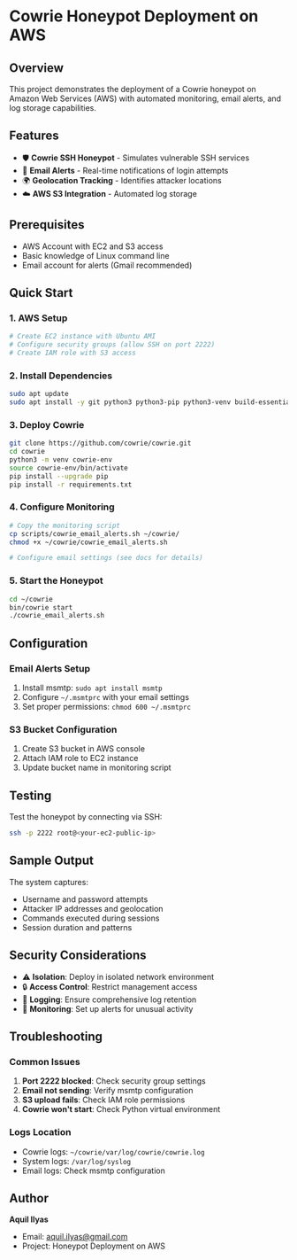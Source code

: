 # Cowrie Honeypot Deployment on AWS

## Overview
This project demonstrates the deployment of a Cowrie honeypot on Amazon Web Services (AWS) with automated monitoring, email alerts, and log storage capabilities.

## Features
- 🛡️ **Cowrie SSH Honeypot** - Simulates vulnerable SSH services
- 📧 **Email Alerts** - Real-time notifications of login attempts
- 🌍 **Geolocation Tracking** - Identifies attacker locations
- ☁️ **AWS S3 Integration** - Automated log storage

## Prerequisites
- AWS Account with EC2 and S3 access
- Basic knowledge of Linux command line
- Email account for alerts (Gmail recommended)

## Quick Start

### 1. AWS Setup
```bash
# Create EC2 instance with Ubuntu AMI
# Configure security groups (allow SSH on port 2222)
# Create IAM role with S3 access
```

### 2. Install Dependencies
```bash
sudo apt update
sudo apt install -y git python3 python3-pip python3-venv build-essential libssl-dev
```

### 3. Deploy Cowrie
```bash
git clone https://github.com/cowrie/cowrie.git
cd cowrie
python3 -m venv cowrie-env
source cowrie-env/bin/activate
pip install --upgrade pip
pip install -r requirements.txt
```

### 4. Configure Monitoring
```bash
# Copy the monitoring script
cp scripts/cowrie_email_alerts.sh ~/cowrie/
chmod +x ~/cowrie/cowrie_email_alerts.sh

# Configure email settings (see docs for details)
```

### 5. Start the Honeypot
```bash
cd ~/cowrie
bin/cowrie start
./cowrie_email_alerts.sh
```

## Configuration

### Email Alerts Setup
1. Install msmtp: `sudo apt install msmtp`
2. Configure `~/.msmtprc` with your email settings
3. Set proper permissions: `chmod 600 ~/.msmtprc`

### S3 Bucket Configuration
1. Create S3 bucket in AWS console
2. Attach IAM role to EC2 instance
3. Update bucket name in monitoring script

## Testing
Test the honeypot by connecting via SSH:
```bash
ssh -p 2222 root@<your-ec2-public-ip>
```

## Sample Output
The system captures:
- Username and password attempts
- Attacker IP addresses and geolocation
- Commands executed during sessions
- Session duration and patterns

## Security Considerations
- ⚠️ **Isolation**: Deploy in isolated network environment
- 🔒 **Access Control**: Restrict management access
- 📝 **Logging**: Ensure comprehensive log retention
- 🚨 **Monitoring**: Set up alerts for unusual activity

## Troubleshooting

### Common Issues
1. **Port 2222 blocked**: Check security group settings
2. **Email not sending**: Verify msmtp configuration
3. **S3 upload fails**: Check IAM role permissions
4. **Cowrie won't start**: Check Python virtual environment

### Logs Location
- Cowrie logs: `~/cowrie/var/log/cowrie/cowrie.log`
- System logs: `/var/log/syslog`
- Email logs: Check msmtp configuration


## Author
**Aquil Ilyas**
- Email: aquil.ilyas@gmail.com
- Project: Honeypot Deployment on AWS
